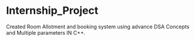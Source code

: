 # Internship_Project
 Created Room Allotment and booking system using advance DSA Concepts and Multiple parameters IN C++.
